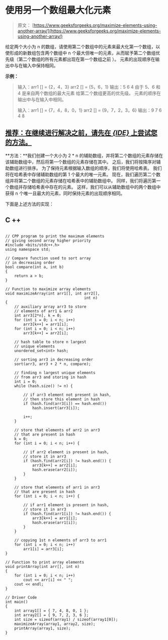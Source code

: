 # 使用另一个数组最大化元素

> 原文： [https://www.geeksforgeeks.org/maximize-elements-using-another-array/](https://www.geeksforgeeks.org/maximize-elements-using-another-array/)

给定两个大小为 n 的数组，请使用第二个数组中的元素来最大化第一个数组，以使形成的新数组包含两个数组中 n 个最大但唯一的元素，从而赋予第二个数组优先级（第二个数组的所有元素都出现在第一个数组之前 ）。 元素的出现顺序在输出中与在输入中保持相同。

**示例：**

> 输入：arr1 [] = {2，4，3}
> arr2 [] = {5，6，1}
> 输出：5 6 4
> 由于 5、6 和 4 是来自两个数组的最大元素 给第二个数组更高的优先级。 元素的顺序在输出中与在输入中相同。
> 
> 输入：arr1 [] = {7，4，8，0，1}
> arr2 [] = {9，7，2，3，6}
> 输出：9 7 6 4 8

## [推荐：在继续进行解决之前，请先在 ***<u>{IDE}</u>*** 上尝试您的方法。](https://ide.geeksforgeeks.org/)

**方法：**我们创建一个大小为 2 * n 的辅助数组，并将第二个数组的元素存储在该辅助数组中，然后将第一个数组的元素存储在其中。 之后，我们将按降序对辅助数组进行排序。 为了保持元素根据输入数组的顺序，我们将使用哈希表。 我们将在哈希表中存储辅助数组的第 1 个最大的唯一元素。 现在，我们遍历第二个数组并将第二个数组的元素存储在哈希表中的辅助数组中。 同样，我们将遍历第一个数组并存储哈希表中存在的元素。 这样，我们可以从辅助数组中的两个数组中获得 n 个唯一且最大的元素，同时保持元素的出现顺序相同。

下面是上述方法的实现：

## C ++

```

// CPP program to print the maximum elements 
// giving second array higher priority 
#include <bits/stdc++.h> 
using namespace std; 

// Compare function used to sort array  
// in decreasing order 
bool compare(int a, int b) 
{ 
    return a > b; 
} 

// Function to maximize array elements 
void maximizeArray(int arr1[], int arr2[], 
                                   int n) 
{ 
    // auxiliary array arr3 to store  
    // elements of arr1 & arr2 
    int arr3[2*n], k = 0; 
    for (int i = 0; i < n; i++)  
        arr3[k++] = arr1[i]; 
    for (int i = 0; i < n; i++) 
        arr3[k++] = arr2[i]; 

    // hash table to store n largest 
    // unique elements 
    unordered_set<int> hash; 

    // sorting arr3 in decreasing order 
    sort(arr3, arr3 + 2 * n, compare); 

    // finding n largest unique elements 
    // from arr3 and storing in hash 
    int i = 0; 
    while (hash.size() != n) { 

        // if arr3 element not present in hash, 
        // then store this element in hash 
        if (hash.find(arr3[i]) == hash.end())  
            hash.insert(arr3[i]); 

        i++; 
    } 

    // store that elements of arr2 in arr3 
    // that are present in hash 
    k = 0; 
    for (int i = 0; i < n; i++) { 

        // if arr2 element is present in hash, 
        // store it in arr3 
        if (hash.find(arr2[i]) != hash.end()) { 
            arr3[k++] = arr2[i]; 
            hash.erase(arr2[i]); 
        } 
    } 

    // store that elements of arr1 in arr3 
    // that are present in hash 
    for (int i = 0; i < n; i++) { 

        // if arr1 element is present in hash, 
        // store it in arr3 
        if (hash.find(arr1[i]) != hash.end()) { 
            arr3[k++] = arr1[i]; 
            hash.erase(arr1[i]); 
        } 
    } 

    // copying 1st n elements of arr3 to arr1 
    for (int i = 0; i < n; i++)  
        arr1[i] = arr3[i];     
} 

// Function to print array elements 
void printArray(int arr[], int n) 
{ 
    for (int i = 0; i < n; i++)  
        cout << arr[i] << " ";     
    cout << endl; 
} 

// Driver Code 
int main() 
{ 
    int array1[] = { 7, 4, 8, 0, 1 }; 
    int array2[] = { 9, 7, 2, 3, 6 }; 
    int size = sizeof(array1) / sizeof(array1[0]); 
    maximizeArray(array1, array2, size); 
    printArray(array1, size); 
} 

```
